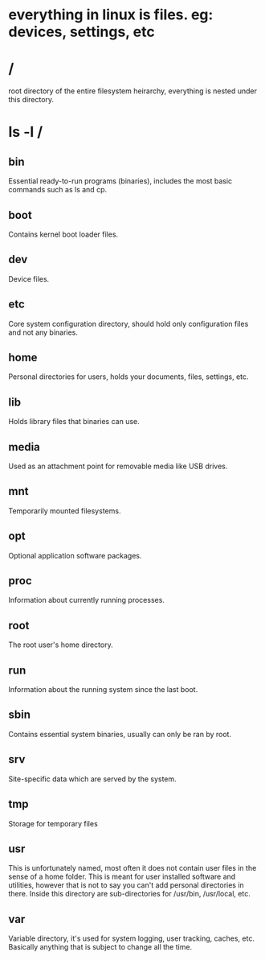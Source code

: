 # everything in linux is files. eg: devices, settings, etc

# /

root directory of the entire filesystem heirarchy,
everything is nested under this directory.

# ls -l /

## bin

Essential ready-to-run programs (binaries), includes the most basic commands such as ls and cp.

## boot

Contains kernel boot loader files.

## dev

Device files.

## etc

Core system configuration directory, should hold only configuration files and not any binaries.

## home

Personal directories for users, holds your documents, files, settings, etc.

## lib

Holds library files that binaries can use.

## media

Used as an attachment point for removable media like USB drives.

## mnt

Temporarily mounted filesystems.

## opt

Optional application software packages.

## proc

Information about currently running processes.

## root

The root user's home directory.

## run

Information about the running system since the last boot.

## sbin

Contains essential system binaries, usually can only be ran by root.

## srv

Site-specific data which are served by the system.

## tmp

Storage for temporary files

## usr

This is unfortunately named, most often it does not contain user files in the sense of a home folder. This is meant for user installed software and utilities, however that is not to say you can't add personal directories in there. Inside this directory are sub-directories for /usr/bin, /usr/local, etc.

## var

Variable directory, it's used for system logging, user tracking, caches, etc. Basically anything that is subject to change all the time.
